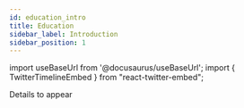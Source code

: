 ```yaml
---
id: education_intro
title: Education
sidebar_label: Introduction
sidebar_position: 1
---
```

import useBaseUrl from '@docusaurus/useBaseUrl';
import { TwitterTimelineEmbed } from "react-twitter-embed";


Details to appear
